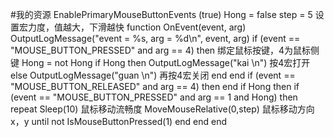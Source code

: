 #我的资源
EnablePrimaryMouseButtonEvents (true)
Hong = false
step = 5  设置宏力度，值越大，下滑越快
  function OnEvent(event, arg)
	OutputLogMessage("event = %s, arg = %d\n", event, arg)
   if (event == "MOUSE_BUTTON_PRESSED" and arg == 4) then   绑定鼠标按键，4为鼠标侧键
    Hong = not Hong
     if Hong then
      OutputLogMessage("kai \n")   按4宏打开
      else
      OutputLogMessage("guan \n")  再按4宏关闭
     end
   end
 if (event == "MOUSE_BUTTON_RELEASED" and arg == 4) then
 end
    if Hong then
     if (event == "MOUSE_BUTTON_PRESSED" and arg == 1 and Hong) then
    	  repeat
       Sleep(10)  鼠标移动流畅度
       MoveMouseRelative(0,step)  鼠标移动方向  x，y
    	  until not IsMouseButtonPressed(1)
 	 end
   end
end

